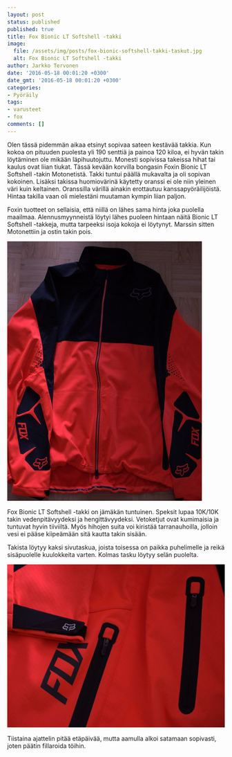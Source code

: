 ```yaml
---
layout: post
status: published
published: true
title: Fox Bionic LT Softshell -takki
image:
  file: /assets/img/posts/fox-bionic-softshell-takki-taskut.jpg
  alt: Fox Bionic LT Softshell -takki
author: Jarkko Tervonen
date: '2016-05-18 00:01:20 +0300'
date_gmt: '2016-05-18 00:01:20 +0300'
categories:
- Pyöräily
tags:
- varusteet
- fox
comments: []
---
```

Olen tässä pidemmän aikaa etsinyt sopivaa sateen kestävää takkia. Kun kokoa on pituuden puolesta yli 190 senttiä ja painoa 120 kiloa, ei hyvän takin löytäminen ole mikään läpihuutojuttu. Monesti sopivissa takeissa hihat tai kaulus ovat liian tiukat. Tässä kevään korvilla bongasin Foxin Bionic LT Softshell -takin Motonetistä. Takki tuntui päällä mukavalta ja oli sopivan kokoinen. Lisäksi takissa huomiovärinä käytetty oranssi ei ole niin yleinen väri kuin keltainen. Oranssilla värillä ainakin erottautuu kanssapyöräilijöistä. Hintaa takilla vaan oli mielestäni muutaman kympin liian paljon.

Foxin tuotteet on sellaisia, että niillä on lähes sama hinta joka puolella maailmaa. Alennusmyynneistä löytyi lähes puoleen hintaan näitä Bionic LT Softshell -takkeja, mutta tarpeeksi isoja kokoja ei löytynyt. Marssin sitten Motonettiin ja ostin takin pois.

<amp-img src="/assets/img/posts/fox-bionic-softshell-takki.jpg" alt="Fox Bionic Softshell -takki" width="4" height="3" layout="responsive">
  <noscript><img src="/assets/img/posts/fox-bionic-softshell-takki.jpg" alt="Fox Bionic Softshell -takki" /></noscript>
</amp-img>

Fox Bionic LT Softshell -takki on jämäkän tuntuinen. Speksit lupaa 10K/10K takin vedenpitävyydeksi ja hengittävyydeksi. Vetoketjut ovat kumimaisia ja tuntuvat hyvin tiiviiltä. Myös hihojen suita voi kiristää tarranauhoilla, jolloin vesi ei pääse kiipeämään sitä kautta takin sisään.

Takista löytyy kaksi sivutaskua, joista toisessa on paikka puhelimelle ja reikä sisäpuolelle kuulokkeita varten. Kolmas tasku löytyy selän puolelta.

<amp-img src="/assets/img/posts/fox-bionic-softshell-takki-taskut.jpg" alt="Fox Bionic Softshell" width="4" height="3" layout="responsive">
  <noscript><img src="/assets/img/posts/fox-bionic-softshell-takki-taskut.jpg" alt="Fox Bionic Softshell" /></noscript>
</amp-img>

Tiistaina ajattelin pitää etäpäivää, mutta aamulla alkoi satamaan sopivasti, joten päätin fillaroida töihin.
